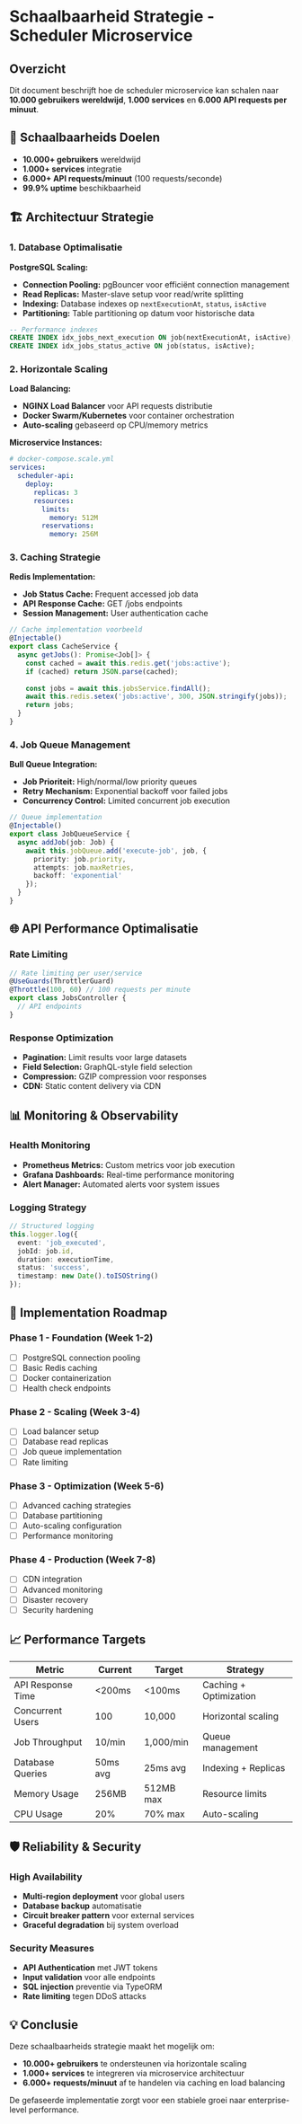 # Schaalbaarheid Strategie - Scheduler Microservice

## Overzicht
Dit document beschrijft hoe de scheduler microservice kan schalen naar **10.000 gebruikers wereldwijd**, **1.000 services** en **6.000 API requests per minuut**.

## 🎯 Schaalbaarheids Doelen
- **10.000+ gebruikers** wereldwijd
- **1.000+ services** integratie  
- **6.000+ API requests/minuut** (100 requests/seconde)
- **99.9% uptime** beschikbaarheid

## 🏗️ Architectuur Strategie

### 1. Database Optimalisatie
**PostgreSQL Scaling:**
- **Connection Pooling:** pgBouncer voor efficiënt connection management
- **Read Replicas:** Master-slave setup voor read/write splitting
- **Indexing:** Database indexes op `nextExecutionAt`, `status`, `isActive`
- **Partitioning:** Table partitioning op datum voor historische data

```sql
-- Performance indexes
CREATE INDEX idx_jobs_next_execution ON job(nextExecutionAt, isActive);
CREATE INDEX idx_jobs_status_active ON job(status, isActive);
```

### 2. Horizontale Scaling
**Load Balancing:**
- **NGINX Load Balancer** voor API requests distributie
- **Docker Swarm/Kubernetes** voor container orchestration
- **Auto-scaling** gebaseerd op CPU/memory metrics

**Microservice Instances:**
```yaml
# docker-compose.scale.yml
services:
  scheduler-api:
    deploy:
      replicas: 3
      resources:
        limits:
          memory: 512M
        reservations:
          memory: 256M
```

### 3. Caching Strategie
**Redis Implementation:**
- **Job Status Cache:** Frequent accessed job data
- **API Response Cache:** GET /jobs endpoints
- **Session Management:** User authentication cache

```typescript
// Cache implementation voorbeeld
@Injectable()
export class CacheService {
  async getJobs(): Promise<Job[]> {
    const cached = await this.redis.get('jobs:active');
    if (cached) return JSON.parse(cached);
    
    const jobs = await this.jobsService.findAll();
    await this.redis.setex('jobs:active', 300, JSON.stringify(jobs));
    return jobs;
  }
}
```

### 4. Job Queue Management
**Bull Queue Integration:**
- **Job Prioriteit:** High/normal/low priority queues
- **Retry Mechanism:** Exponential backoff voor failed jobs
- **Concurrency Control:** Limited concurrent job execution

```typescript
// Queue implementation
@Injectable()
export class JobQueueService {
  async addJob(job: Job) {
    await this.jobQueue.add('execute-job', job, {
      priority: job.priority,
      attempts: job.maxRetries,
      backoff: 'exponential'
    });
  }
}
```

## 🌐 API Performance Optimalisatie

### Rate Limiting
```typescript
// Rate limiting per user/service
@UseGuards(ThrottlerGuard)
@Throttle(100, 60) // 100 requests per minute
export class JobsController {
  // API endpoints
}
```

### Response Optimization
- **Pagination:** Limit results voor large datasets
- **Field Selection:** GraphQL-style field selection
- **Compression:** GZIP compression voor responses
- **CDN:** Static content delivery via CDN

## 📊 Monitoring & Observability

### Health Monitoring
- **Prometheus Metrics:** Custom metrics voor job execution
- **Grafana Dashboards:** Real-time performance monitoring
- **Alert Manager:** Automated alerts voor system issues

### Logging Strategy
```typescript
// Structured logging
this.logger.log({
  event: 'job_executed',
  jobId: job.id,
  duration: executionTime,
  status: 'success',
  timestamp: new Date().toISOString()
});
```

## 🔧 Implementation Roadmap

### Phase 1 - Foundation (Week 1-2)
- [ ] PostgreSQL connection pooling
- [ ] Basic Redis caching
- [ ] Docker containerization
- [ ] Health check endpoints

### Phase 2 - Scaling (Week 3-4)  
- [ ] Load balancer setup
- [ ] Database read replicas
- [ ] Job queue implementation
- [ ] Rate limiting

### Phase 3 - Optimization (Week 5-6)
- [ ] Advanced caching strategies
- [ ] Database partitioning
- [ ] Auto-scaling configuration
- [ ] Performance monitoring

### Phase 4 - Production (Week 7-8)
- [ ] CDN integration
- [ ] Advanced monitoring
- [ ] Disaster recovery
- [ ] Security hardening

## 📈 Performance Targets

| Metric | Current | Target | Strategy |
|--------|---------|--------|----------|
| API Response Time | <200ms | <100ms | Caching + Optimization |
| Concurrent Users | 100 | 10,000 | Horizontal scaling |
| Job Throughput | 10/min | 1,000/min | Queue management |
| Database Queries | 50ms avg | 25ms avg | Indexing + Replicas |
| Memory Usage | 256MB | 512MB max | Resource limits |
| CPU Usage | 20% | 70% max | Auto-scaling |

## 🛡️ Reliability & Security

### High Availability
- **Multi-region deployment** voor global users
- **Database backup** automatisatie
- **Circuit breaker pattern** voor external services
- **Graceful degradation** bij system overload

### Security Measures
- **API Authentication** met JWT tokens
- **Input validation** voor alle endpoints  
- **SQL injection** preventie via TypeORM
- **Rate limiting** tegen DDoS attacks

## 💡 Conclusie

Deze schaalbaarheids strategie maakt het mogelijk om:
- **10.000+ gebruikers** te ondersteunen via horizontale scaling
- **1.000+ services** te integreren via microservice architectuur
- **6.000+ requests/minuut** af te handelen via caching en load balancing

De gefaseerde implementatie zorgt voor een stabiele groei naar enterprise-level performance.
